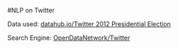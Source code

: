 #NLP on Twitter

Data used: [datahub.io/Twitter 2012 Presidential Election](https://datahub.io/dataset/twitter-2012-presidential-election)

Search Engine: [OpenDataNetwork/Twitter](https://www.opendatanetwork.com/search?q=twitter&categories=)
